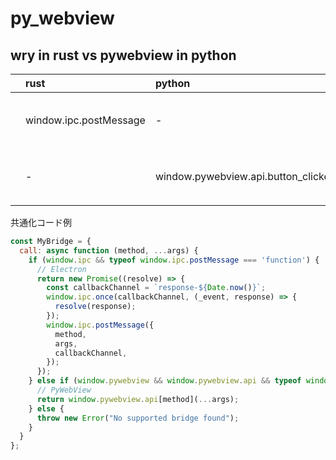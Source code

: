 # py_webview

## wry in rust vs pywebview in python

||rust|python|note|
|:--|:--|:--|:--|
| |window.ipc.postMessage| - | wry/ElectronのJavaScript API |
| | - |window.pywebview.api.button_clicked| pywebview独自のJavaScript API |

共通化コード例

```javascript
const MyBridge = {
  call: async function (method, ...args) {
    if (window.ipc && typeof window.ipc.postMessage === 'function') {
      // Electron
      return new Promise((resolve) => {
        const callbackChannel = `response-${Date.now()}`;
        window.ipc.once(callbackChannel, (_event, response) => {
          resolve(response);
        });
        window.ipc.postMessage({
          method,
          args,
          callbackChannel,
        });
      });
    } else if (window.pywebview && window.pywebview.api && typeof window.pywebview.api[method] === 'function') {
      // PyWebView
      return window.pywebview.api[method](...args);
    } else {
      throw new Error("No supported bridge found");
    }
  }
};
```
